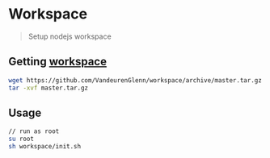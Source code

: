 # Workspace
> Setup nodejs workspace

## Getting [workspace](https://github.com/VandeurenGlenn/workspace/archive/master.tar.gz)

```sh
wget https://github.com/VandeurenGlenn/workspace/archive/master.tar.gz
tar -xvf master.tar.gz
```

## Usage
```sh
// run as root
su root
sh workspace/init.sh
```
